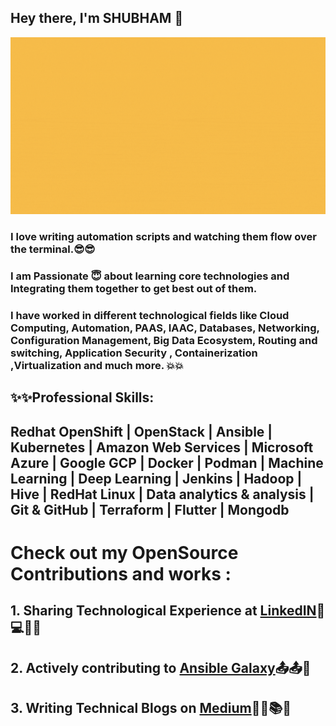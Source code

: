 ## Hey there, I'm SHUBHAM 👋
![My Introduction!](Introduction.gif "Just an Introduction")

### I love writing automation scripts and watching them flow over the terminal.:sunglasses::sunglasses:<br/>
### I am Passionate :innocent: about learning core technologies and Integrating them together to get best out of them.<br/>
### I have worked in different technological fields like Cloud Computing, Automation, PAAS, IAAC, Databases, Networking, Configuration Management, Big Data Ecosystem, Routing and switching, Application Security , Containerization ,Virtualization and much more. :collision::collision:

## :sparkles::sparkles:Professional Skills:<br/>
## Redhat OpenShift | OpenStack | Ansible | Kubernetes | Amazon Web Services | Microsoft Azure | Google GCP | Docker | Podman | Machine Learning | Deep Learning | Jenkins | Hadoop | Hive | RedHat Linux | Data analytics & analysis | Git & GitHub | Terraform | Flutter | Mongodb

Check out my OpenSource Contributions and works :
=================================================
## 1. Sharing Technological Experience at [LinkedIN](www.linkedin.com/in/shubham--bhardwaj):floppy_disk::computer::dvd::minidisc:
## 2. Actively contributing to [Ansible Galaxy](https://galaxy.ansible.com/shubhambhardwaj007):outbox_tray::outbox_tray::name_badge:
## 3. Writing Technical Blogs on [Medium](https://medium.com/@Shubhamb007):notebook_with_decorative_cover::ledger::books::bookmark:


<!---
**shubhambhardwaj007/shubhambhardwaj007** is a ✨ _special_ ✨ repository because its `README.md` (this file) appears on your GitHub profile.

Here are some ideas to get you started:

- 🔭 I’m currently working on ...
- 🌱 I’m currently learning ...
- 👯 I’m looking to collaborate on ...
- 🤔 I’m looking for help with ...
- 💬 Ask me about ...
- 📫 How to reach me: ...
- 😄 Pronouns: ...
- ⚡ Fun fact: ...
-->
